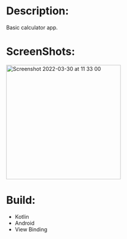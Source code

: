 
# Description:

Basic calculator app. 

# ScreenShots:

<img width="307" alt="Screenshot 2022-03-30 at 11 33 00" src="https://user-images.githubusercontent.com/94018886/160812170-cd051a96-f364-406c-a146-3691dca95923.png">

# Build:

- Kotlin
- Android
- View Binding


